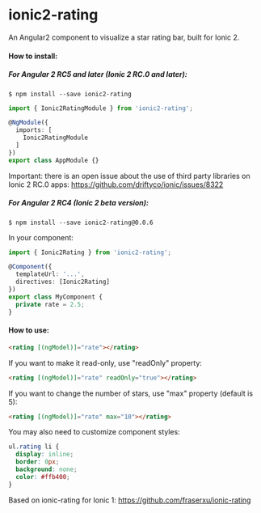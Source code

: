 ionic2-rating
=============

An Angular2 component to visualize a star rating bar, built for Ionic 2.

#### How to install:

##### For Angular 2 RC5 and later (Ionic 2 RC.0 and later):

```
$ npm install --save ionic2-rating
```

```Typescript
import { Ionic2RatingModule } from 'ionic2-rating';

@NgModule({
  imports: [
    Ionic2RatingModule
  ]
})
export class AppModule {}
```

Important: there is an open issue about the use of third party libraries on Ionic 2 RC.0 apps: https://github.com/driftyco/ionic/issues/8322

##### For Angular 2 RC4 (Ionic 2 beta version):

```
$ npm install --save ionic2-rating@0.0.6
```

In your component:

```TypeScript
import { Ionic2Rating } from 'ionic2-rating';

@Component({
  templateUrl: '...',
  directives: [Ionic2Rating]
})
export class MyComponent {
  private rate = 2.5;
}
```

#### How to use:

```HTML
<rating [(ngModel)]="rate"></rating>
```

If you want to make it read-only, use "readOnly" property:

```HTML
<rating [(ngModel)]="rate" readOnly="true"></rating>
```

If you want to change the number of stars, use "max" property (default is 5):

```HTML
<rating [(ngModel)]="rate" max="10"></rating>
```

You may also need to customize component styles:

```CSS
ul.rating li {
  display: inline;
  border: 0px;
  background: none;
  color: #ffb400;
}
```

Based on ionic-rating for Ionic 1: https://github.com/fraserxu/ionic-rating
